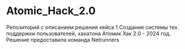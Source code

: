 # Atomic_Hack_2.0
Репозиторий с описанием решения кейса 1 Создание системы тех. поддержки пользователей, хакатона Атомик Хак 2.0 - 2024 год. Решение предоставила команда Netrunners

